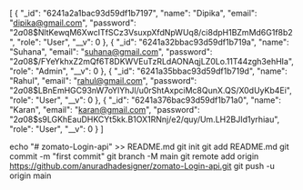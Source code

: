 [
    {
        "_id": "6241a2a1bac93d59df1b7197",
        "name": "Dipika",
        "email": "dipika@gmail.com",
        "password": "$2a$08$NltKewqM6XwcITfSCz3VsuxpXfdNpWUq8/ci8dpH1BZmMd6G1f8b2",
        "role": "User",
        "__v": 0
    },
    {
        "_id": "6241a32bbac93d59df1b719a",
        "name": "Suhana",
        "email": "suhana@gmail.com",
        "password": "$2a$08$/FYeYkhxZ2mQf6T8DKWVEuTzRLdAONAqjLZ0Lo.11T44zgh3ehHIa",
        "role": "Admin",
        "__v": 0
    },
    {
        "_id": "6241a35bbac93d59df1b719d",
        "name": "Rahul",
        "email": "rahul@gmail.com",
        "password": "$2a$08$LBnEmHGC93nW7oYlYhJl/u0rShtAxpciMc8QunX.QS/X0dUyKb4Ei",
        "role": "User",
        "__v": 0
    },
    {
        "_id": "6241a376bac93d59df1b71a0",
        "name": "Karan",
        "email": "karan@gmail.com",
        "password": "$2a$08$s9LGKhEauDHKCYt5kk.B1OX1RNnj/e2/quy/Um.LH2BJId1yrhiau",
        "role": "User",
        "__v": 0
    }
]









echo "# zomato-Login-api" >> README.md
git init
git add README.md
git commit -m "first commit"
git branch -M main
git remote add origin https://github.com/anuradhadesigner/zomato-Login-api.git
git push -u origin main